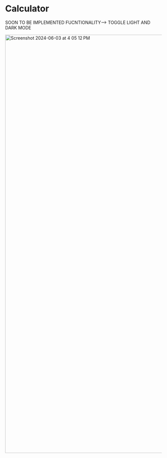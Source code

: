 # Calculator


SOON TO BE IMPLEMENTED FUCNTIONALITY--> TOGGLE LIGHT AND DARK MODE 

<img width="1346" alt="Screenshot 2024-06-03 at 4 05 12 PM" src="https://github.com/dinosaur21/CALCULATOR_PROJECT/assets/140154294/91e1656f-a503-457a-b5b3-e2ee9cf2a9d6">
